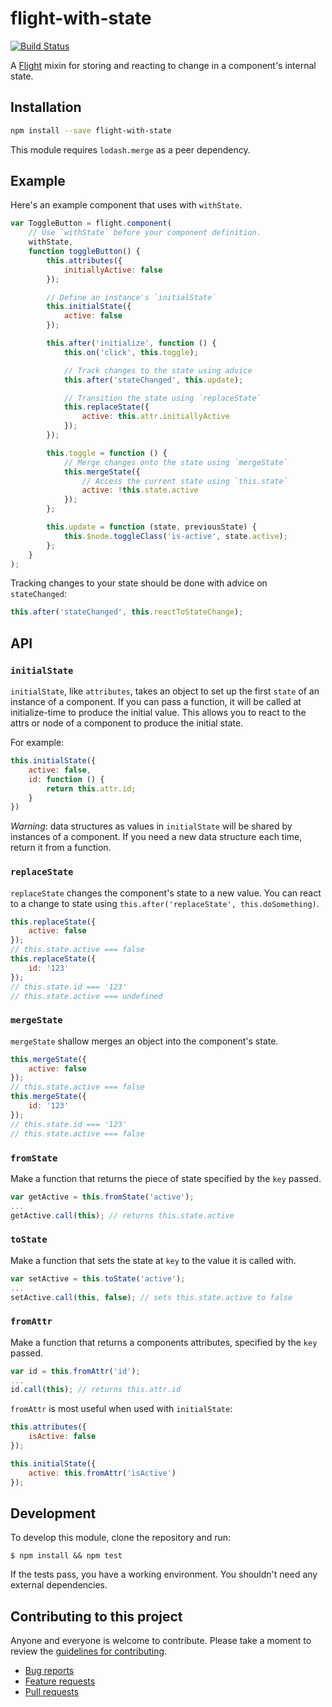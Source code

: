 # flight-with-state

[![Build Status](https://secure.travis-ci.org/flightjs/flight-with-state.png)](http://travis-ci.org/flightjs/flight-with-state)

A [Flight](https://github.com/flightjs/flight) mixin for storing and reacting to change in a component's internal state.

## Installation

```bash
npm install --save flight-with-state
```

This module requires `lodash.merge` as a peer dependency.

## Example

Here's an example component that uses with `withState`.

```js
var ToggleButton = flight.component(
    // Use `withState` before your component definition.
    withState,
    function toggleButton() {
        this.attributes({
            initiallyActive: false
        });

        // Define an instance's `initialState`
        this.initialState({
            active: false
        });

        this.after('initialize', function () {
            this.on('click', this.toggle);

            // Track changes to the state using advice
            this.after('stateChanged', this.update);

            // Transition the state using `replaceState`
            this.replaceState({
                active: this.attr.initiallyActive
            });
        });

        this.toggle = function () {
            // Merge changes onto the state using `mergeState`
            this.mergeState({
                // Access the current state using `this.state`
                active: !this.state.active
            });
        };

        this.update = function (state, previousState) {
            this.$node.toggleClass('is-active', state.active);
        };
    }
);
```

Tracking changes to your state should be done with advice on `stateChanged`:

```js
this.after('stateChanged', this.reactToStateChange);
```

## API

### `initialState`

`initialState`, like `attributes`, takes an object to set up the first `state` of an instance of a component. If you can pass a function, it will be called at initialize-time to produce the initial value. This allows you to react to the attrs or node of a component to produce the initial state.

For example:

```js
this.initialState({
    active: false,
    id: function () {
        return this.attr.id;
    }
})
```

*Warning*: data structures as values in `initialState` will be shared by instances of a component. If you need a new data structure each time, return it from a function.

### `replaceState`

`replaceState` changes the component's state to a new value. You can react to a change to state using `this.after('replaceState', this.doSomething)`.

```js
this.replaceState({
    active: false
});
// this.state.active === false
this.replaceState({
    id: '123'
});
// this.state.id === '123'
// this.state.active === undefined
```

### `mergeState`

`mergeState` shallow merges an object into the component's state.

```js
this.mergeState({
    active: false
});
// this.state.active === false
this.mergeState({
    id: '123'
});
// this.state.id === '123'
// this.state.active === false
```

### `fromState`

Make a function that returns the piece of state specified by the `key` passed.

```js
var getActive = this.fromState('active');
...
getActive.call(this); // returns this.state.active
```

### `toState`

Make a function that sets the state at `key` to the value it is called with.

```js
var setActive = this.toState('active');
...
setActive.call(this, false); // sets this.state.active to false
```

### `fromAttr`

Make a function that returns a components attributes, specified by the `key` passed.

```js
var id = this.fromAttr('id');
...
id.call(this); // returns this.attr.id
```

`fromAttr` is most useful when used with `initialState`:

```js
this.attributes({
    isActive: false
});

this.initialState({
    active: this.fromAttr('isActive')
});
```

## Development

To develop this module, clone the repository and run:

```
$ npm install && npm test
```

If the tests pass, you have a working environment. You shouldn't need any external dependencies.

## Contributing to this project

Anyone and everyone is welcome to contribute. Please take a moment to
review the [guidelines for contributing](CONTRIBUTING.md).

* [Bug reports](CONTRIBUTING.md#bugs)
* [Feature requests](CONTRIBUTING.md#features)
* [Pull requests](CONTRIBUTING.md#pull-requests)
